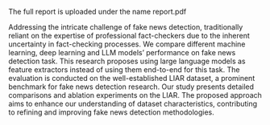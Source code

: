 The full report is uploaded under the name report.pdf

Addressing the intricate challenge of fake news
detection, traditionally reliant on the expertise of professional
fact-checkers due to the inherent uncertainty in fact-checking
processes. We compare different machine learning, deep learning
and LLM models’ performance on fake news detection task.
This research proposes using large language models as feature
extractors instead of using them end-to-end for this task. The
evaluation is conducted on the well-established LIAR dataset,
a prominent benchmark for fake news detection research. Our
study presents detailed comparisons and ablation experiments
on the LIAR. The proposed approach aims to enhance our
understanding of dataset characteristics, contributing to refining
and improving fake news detection methodologies.
